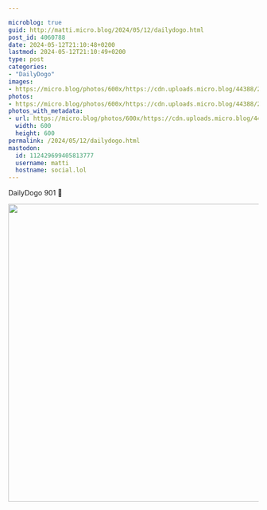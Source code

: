 ```yaml
---

microblog: true
guid: http://matti.micro.blog/2024/05/12/dailydogo.html
post_id: 4060788
date: 2024-05-12T21:10:48+0200
lastmod: 2024-05-12T21:10:49+0200
type: post
categories:
- "DailyDogo"
images:
- https://micro.blog/photos/600x/https://cdn.uploads.micro.blog/44388/2024/1f9486cc72634acc8093d8ae81c20f0d.jpg
photos:
- https://micro.blog/photos/600x/https://cdn.uploads.micro.blog/44388/2024/1f9486cc72634acc8093d8ae81c20f0d.jpg
photos_with_metadata:
- url: https://micro.blog/photos/600x/https://cdn.uploads.micro.blog/44388/2024/1f9486cc72634acc8093d8ae81c20f0d.jpg
  width: 600
  height: 600
permalink: /2024/05/12/dailydogo.html
mastodon:
  id: 112429699405813777
  username: matti
  hostname: social.lol
---
```

DailyDogo 901 🐶

<img src="/media/uploads/2024/1f9486cc72634acc8093d8ae81c20f0d.jpg" width="600" height="600" alt="" />
